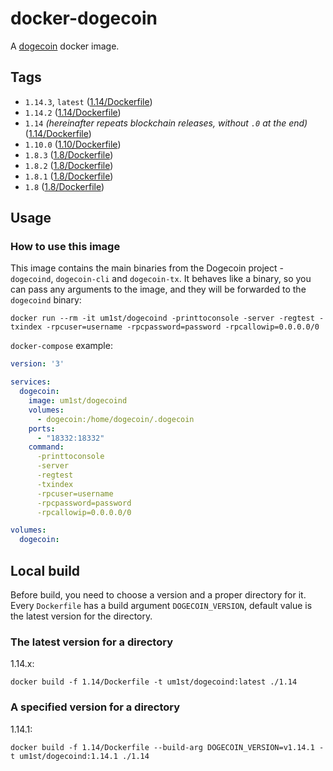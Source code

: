 # docker-dogecoin

A [dogecoin](https://dogecoin.com) docker image.

## Tags
- `1.14.3`, `latest` ([1.14/Dockerfile](https://github.com/um1st/docker-dogecoin/blob/master/1.14/Dockerfile))
- `1.14.2` ([1.14/Dockerfile](https://github.com/um1st/docker-dogecoin/blob/master/1.14/Dockerfile))
- `1.14` *(hereinafter repeats blockchain releases, without `.0` at the end)* ([1.14/Dockerfile](https://github.com/um1st/docker-dogecoin/blob/master/1.14/Dockerfile))
- `1.10.0` ([1.10/Dockerfile](https://github.com/um1st/docker-dogecoin/blob/master/1.10/Dockerfile))
- `1.8.3` ([1.8/Dockerfile](https://github.com/um1st/docker-dogecoin/blob/master/1.8/Dockerfile))
- `1.8.2` ([1.8/Dockerfile](https://github.com/um1st/docker-dogecoin/blob/master/1.8/Dockerfile))
- `1.8.1` ([1.8/Dockerfile](https://github.com/um1st/docker-dogecoin/blob/master/1.8/Dockerfile))
- `1.8` ([1.8/Dockerfile](https://github.com/um1st/docker-dogecoin/blob/master/1.8/Dockerfile))

## Usage

### How to use this image

This image contains the main binaries from the Dogecoin project - `dogecoind`, `dogecoin-cli` and `dogecoin-tx`. It
behaves like a binary, so you can pass any arguments to the image, and they will be forwarded to the `dogecoind` binary:

```shell
docker run --rm -it um1st/dogecoind -printtoconsole -server -regtest -txindex -rpcuser=username -rpcpassword=password -rpcallowip=0.0.0.0/0
```

`docker-compose` example:

```yaml
version: '3'

services:
  dogecoin:
    image: um1st/dogecoind
    volumes:
      - dogecoin:/home/dogecoin/.dogecoin
    ports:
      - "18332:18332"
    command:
      -printtoconsole
      -server
      -regtest
      -txindex
      -rpcuser=username
      -rpcpassword=password
      -rpcallowip=0.0.0.0/0

volumes:
  dogecoin:
```

## Local build

Before build, you need to choose a version and a proper directory for it.
Every `Dockerfile` has a build argument `DOGECOIN_VERSION`, default value is the latest version for the directory.

### The latest version for a directory

1.14.x:

```shell
docker build -f 1.14/Dockerfile -t um1st/dogecoind:latest ./1.14
```

### A specified version for a directory

1.14.1:

```shell
docker build -f 1.14/Dockerfile --build-arg DOGECOIN_VERSION=v1.14.1 -t um1st/dogecoind:1.14.1 ./1.14
```
